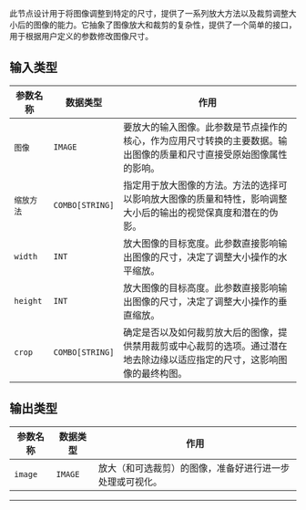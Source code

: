 此节点设计用于将图像调整到特定的尺寸，提供了一系列放大方法以及裁剪调整大小后的图像的能力。它抽象了图像放大和裁剪的复杂性，提供了一个简单的接口，用于根据用户定义的参数修改图像尺寸。

## 输入类型
| 参数名称 | 数据类型 | 作用 |
| --- | --- | --- |
| `图像` | `IMAGE` | 要放大的输入图像。此参数是节点操作的核心，作为应用尺寸转换的主要数据。输出图像的质量和尺寸直接受原始图像属性的影响。 |
| `缩放方法` | `COMBO[STRING]` | 指定用于放大图像的方法。方法的选择可以影响放大图像的质量和特性，影响调整大小后的输出的视觉保真度和潜在的伪影。 |
| `width` | `INT` | 放大图像的目标宽度。此参数直接影响输出图像的尺寸，决定了调整大小操作的水平缩放。 |
| `height` | `INT` | 放大图像的目标高度。此参数直接影响输出图像的尺寸，决定了调整大小操作的垂直缩放。 |
| `crop` | `COMBO[STRING]` | 确定是否以及如何裁剪放大后的图像，提供禁用裁剪或中心裁剪的选项。通过潜在地去除边缘以适应指定的尺寸，这影响图像的最终构图。 |

## 输出类型
| 参数名称 | 数据类型 | 作用 |
| --- | --- | --- |
| `image` | `IMAGE` | 放大（和可选裁剪）的图像，准备好进行进一步处理或可视化。 |
---